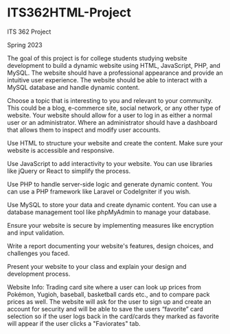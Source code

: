 # ITS362HTML-Project
ITS 362 Project

Spring 2023

The goal of this project is for college students studying website development to build a dynamic website using HTML, JavaScript, PHP, and MySQL. The website should have a professional appearance and provide an intuitive user experience. The website should be able to interact with a MySQL database and handle dynamic content.


Choose a topic that is interesting to you and relevant to your community. This could be a blog, e-commerce site, social network, or any other type of website. Your website should allow for a user to log in as either a normal user or an administrator. Where an administrator should have a dashboard that allows them to inspect and modify user accounts.


Use HTML to structure your website and create the content. Make sure your website is accessible and responsive.

Use JavaScript to add interactivity to your website. You can use libraries like jQuery or React to simplify the process.

Use PHP to handle server-side logic and generate dynamic content. You can use a PHP framework like Laravel or CodeIgniter if you wish.

Use MySQL to store your data and create dynamic content. You can use a database management tool like phpMyAdmin to manage your database.

Ensure your website is secure by implementing measures like encryption and input validation.

Write a report documenting your website's features, design choices, and challenges you faced.

Present your website to your class and explain your design and development process.



Website Info:
Trading card site where a user can look up prices from Pokémon, Yugioh, baseball, basketball cards etc., and to compare pack prices as well. The website will ask for the user to sign up and create an account for security and will be able to save the users “favorite” card selection so if the user logs back in the card/cards they marked as favorite will appear if the user clicks a "Faviorates" tab.

